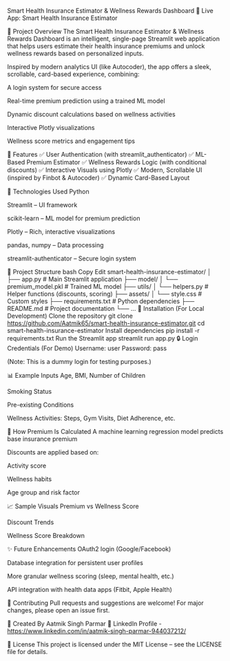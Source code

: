 Smart Health Insurance Estimator & Wellness Rewards Dashboard
🎯 Live App: Smart Health Insurance Estimator

🧠 Project Overview
The Smart Health Insurance Estimator & Wellness Rewards Dashboard is an intelligent, single-page Streamlit web application that helps users estimate their health insurance premiums and unlock wellness rewards based on personalized inputs.

Inspired by modern analytics UI (like Autocoder), the app offers a sleek, scrollable, card-based experience, combining:

A login system for secure access

Real-time premium prediction using a trained ML model

Dynamic discount calculations based on wellness activities

Interactive Plotly visualizations

Wellness score metrics and engagement tips

📌 Features
✅ User Authentication (with streamlit_authenticator)
✅ ML-Based Premium Estimator
✅ Wellness Rewards Logic (with conditional discounts)
✅ Interactive Visuals using Plotly
✅ Modern, Scrollable UI (inspired by Finbot & Autocoder)
✅ Dynamic Card-Based Layout

🚀 Technologies Used
Python

Streamlit – UI framework

scikit-learn – ML model for premium prediction

Plotly – Rich, interactive visualizations

pandas, numpy – Data processing

streamlit-authenticator – Secure login system

📂 Project Structure
bash
Copy
Edit
smart-health-insurance-estimator/
│
├── app.py                  # Main Streamlit application
├── model/
│   └── premium_model.pkl   # Trained ML model
├── utils/
│   └── helpers.py          # Helper functions (discounts, scoring)
├── assets/
│   └── style.css           # Custom styles
├── requirements.txt        # Python dependencies
├── README.md               # Project documentation
└── ...
🔧 Installation (For Local Development)
Clone the repository
git clone https://github.com/Aatmik65/smart-health-insurance-estimator.git
cd smart-health-insurance-estimator
Install dependencies
pip install -r requirements.txt
Run the Streamlit app
streamlit run app.py
🔒 Login Credentials (For Demo)
Username: user
Password: pass

(Note: This is a dummy login for testing purposes.)

📊 Example Inputs
Age, BMI, Number of Children

Smoking Status

Pre-existing Conditions

Wellness Activities: Steps, Gym Visits, Diet Adherence, etc.

🧮 How Premium Is Calculated
A machine learning regression model predicts base insurance premium

Discounts are applied based on:

Activity score

Wellness habits

Age group and risk factor

📈 Sample Visuals
Premium vs Wellness Score

Discount Trends

Wellness Score Breakdown

✨ Future Enhancements
OAuth2 login (Google/Facebook)

Database integration for persistent user profiles

More granular wellness scoring (sleep, mental health, etc.)

API integration with health data apps (Fitbit, Apple Health)

🤝 Contributing
Pull requests and suggestions are welcome! For major changes, please open an issue first.

👤 Created By
Aatmik Singh Parmar
🔗 LinkedIn Profile - https://www.linkedin.com/in/aatmik-singh-parmar-944037212/

📜 License
This project is licensed under the MIT License – see the LICENSE file for details.
